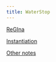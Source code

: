 ```yaml
---
title: WaterStop
---
```



[ReGIna](regina/regina)

[Instantiation](regina/dynamic-instantiation.md)

[Other notes](notes)